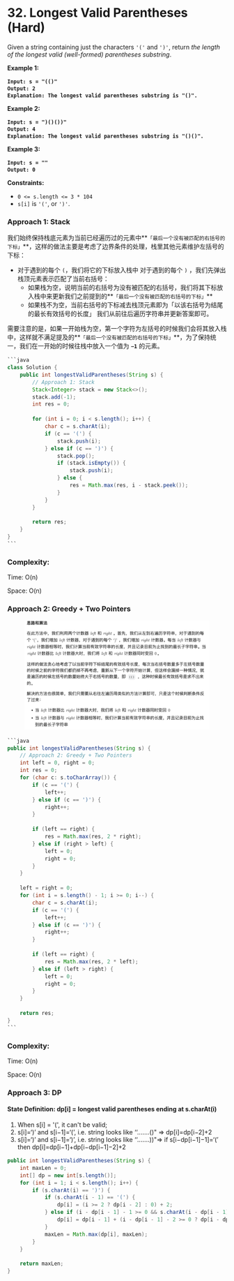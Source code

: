 # 32. Longest Valid Parentheses (Hard)

Given a string containing just the characters `'('` and `')'`, return _the length of the longest valid (well-formed) parentheses substring_.

**Example 1:**

<pre><code><strong>Input: s = "(()"
</strong><strong>Output: 2
</strong><strong>Explanation: The longest valid parentheses substring is "()".
</strong></code></pre>

**Example 2:**

<pre><code><strong>Input: s = ")()())"
</strong><strong>Output: 4
</strong><strong>Explanation: The longest valid parentheses substring is "()()".
</strong></code></pre>

**Example 3:**

<pre><code><strong>Input: s = ""
</strong><strong>Output: 0
</strong></code></pre>

**Constraints:**

* `0 <= s.length <= 3 * 104`
* `s[i]` is `'('`, or `')'`.



### Approach 1: Stack

我们始终保持栈底元素为当前已经遍历过的元素中**`「最后一个没有被匹配的右括号的下标」`**，这样的做法主要是考虑了边界条件的处理，栈里其他元素维护左括号的下标：

* 对于遇到的每个 `(`，我们将它的下标放入栈中 对于遇到的每个 `)` ，我们先弹出栈顶元素表示匹配了当前右括号：&#x20;
  * 如果栈为空，说明当前的右括号为没有被匹配的右括号，我们将其下标放入栈中来更新我们之前提到的**`「最后一个没有被匹配的右括号的下标」`**
  * 如果栈不为空，当前右括号的下标减去栈顶元素即为「以该右括号为结尾的最长有效括号的长度」 我们从前往后遍历字符串并更新答案即可。

需要注意的是，如果一开始栈为空，第一个字符为左括号的时候我们会将其放入栈中，这样就不满足提及的**`「最后一个没有被匹配的右括号的下标」`**，为了保持统一，我们在一开始的时候往栈中放入一个值为 **`−1`** 的元素。

````java
```java
class Solution {
    public int longestValidParentheses(String s) {
        // Approach 1: Stack
        Stack<Integer> stack = new Stack<>();
        stack.add(-1);
        int res = 0;

        for (int i = 0; i < s.length(); i++) {
            char c = s.charAt(i);
            if (c == '(') {
                stack.push(i);
            } else if (c == ')') {
                stack.pop();
                if (stack.isEmpty()) {
                    stack.push(i);
                } else {
                    res = Math.max(res, i - stack.peek());
                }
            }
        }

        return res;
    }
}
```
````

### Complexity:

Time: O(n)

Space: O(n)

### Approach 2: Greedy + Two Pointers

<figure><img src="../../../.gitbook/assets/image (2) (1).png" alt="" width="563"><figcaption></figcaption></figure>

````java
```java
public int longestValidParentheses(String s) {
    // Approach 2: Greedy + Two Pointers
    int left = 0, right = 0;
    int res = 0;
    for (char c: s.toCharArray()) {
        if (c == '(') {
            left++;
        } else if (c == ')') {
            right++;
        }

        if (left == right) {
            res = Math.max(res, 2 * right);
        } else if (right > left) {
            left = 0;
            right = 0;
        }
    }

    left = right = 0;
    for (int i = s.length() - 1; i >= 0; i--) {
        char c = s.charAt(i);
        if (c == '(') {
            left++;
        } else if (c == ')') {
            right++;
        }

        if (left == right) {
            res = Math.max(res, 2 * left);
        } else if (left > right) {
            left = 0;
            right = 0;
        }
    }

    return res;
}
```
````

### Complexity:

Time: O(n)

Space: O(n)



### Approach 3: DP

#### State Definition: dp\[i] = longest valid parentheses ending at s.charAt(i)

1. When s\[i] = '(', it can't be valid;
2. s\[i]=‘)’ and s\[i−1]=‘(’, i.e. string looks like ‘‘.......()" ⇒ dp\[i]=dp\[i−2]+2
3. s\[i]=‘)’ and s\[i−1]=‘)’, i.e. string looks like ‘‘.......))"⇒ if s\[i−dp\[i−1]−1]=‘(’ then dp\[i]=dp\[i−1]+dp\[i−dp\[i−1]−2]+2

```java
public int longestValidParentheses(String s) {
    int maxLen = 0;
    int[] dp = new int[s.length()];
    for (int i = 1; i < s.length(); i++) {
        if (s.charAt(i) == ')') {
            if (s.charAt(i - 1) == '(') {
                dp[i] = (i >= 2 ? dp[i - 2] : 0) + 2;
            } else if (i - dp[i - 1] - 1 >= 0 && s.charAt(i - dp[i - 1] - 1) == '(') {
                dp[i] = dp[i - 1] + (i - dp[i - 1] - 2 >= 0 ? dp[i - dp[i - 1] - 2] : 0) + 2;
            } 
            maxLen = Math.max(dp[i], maxLen);
        }
    }
    
    return maxLen;
}
```
